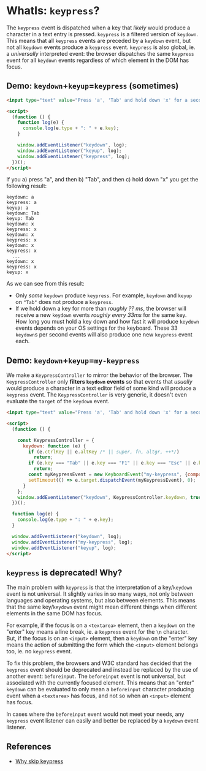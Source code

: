 # WhatIs: `keypress`?

The `keypress` event is dispatched when a key that *likely* would produce a character in a text entry is pressed. `keypress` is a filtered version of `keydown`. This means that all `keypress` events are preceded by a `keydown` event, but not all `keydown` events produce a `keypress` event. `keypress` is also global, ie. a *universally* interpreted event: the browser dispatches the same `keypress` event for all `keydown` events regardless of which element in the DOM has focus.  

## Demo: `keydown`+`keyup`=`keypress` (sometimes)

```html
<input type="text" value="Press 'a', 'Tab' and hold down 'x' for a second." />

<script>
  (function () {
    function log(e) {
      console.log(e.type + ": " + e.key);
    }

    window.addEventListener("keydown", log);
    window.addEventListener("keyup", log);
    window.addEventListener("keypress", log);
  })();
</script>
```                              

If you a) press "a", and then b) "Tab", and then c) hold down "x" you get the following result:

```
keydown: a
keypress: a
keyup: a
keydown: Tab
keyup: Tab
keydown: x
keypress: x
keydown: x
keypress: x
keydown: x
keypress: x
  ...
keydown: x
keypress: x
keyup: x
```

As we can see from this result:
 * Only *some* `keydown` produce `keypress`. For example, `keydown` and `keyup` on `"Tab"` does not produce a `keypress`.
 * If we hold down a key for more than *roughly ?? ms*, the browser will receive a new `keydown` events *roughly every 33ms* for the same key. How long you must hold a key down and how fast it will produce `keydown` events depends on your OS settings for the keyboard. These 33 `keydown`s per second events will also produce one new `keypress` event each.

## Demo: `keydown`+`keyup`=`my-keypress`

We make a `KeypressController` to mirror the behavior of the browser. The `KeypressController` only **filters `keydown` events** so that events that *usually* would produce a character in a text editor field of some kind will produce a `keypress` event. The `KeypressController` is very generic, it doesn't even evaluate the `target` of the `keydown` event.   

```html
<input type="text" value="Press 'a', 'Tab' and hold down 'x' for a second."/>

<script>
  (function () {

    const KeypressController = {
      keydown: function (e) {
        if (e.ctrlKey || e.altKey /* || super, fn, altgr, ++*/)
          return;
        if (e.key === "Tab" || e.key === "F1" || e.key === "Esc" || e.key === "Shift" /* || Home, arrowLeft, ctrl, CapsLock, ++*/)
          return;
        const myKeypressEvent = new KeyboardEvent("my-keypress", {composed: true, bubbles: true, key: e.key});
        setTimeout(() => e.target.dispatchEvent(myKeypressEvent), 0);
      }
    };
    window.addEventListener("keydown", KeypressController.keydown, true);
  })();

  function log(e) {
    console.log(e.type + ": " + e.key);
  }

  window.addEventListener("keydown", log);
  window.addEventListener("my-keypress", log);
  window.addEventListener("keyup", log);
</script>
```

## `keypress` is deprecated! Why?

The main problem with `keypress` is that the interpretation of a key/`keydown` event is not universal. It slightly varies in so many ways, not only between languages and operating systems, but also between elements. This means that the same key/`keydown` event might mean different things when different elements in the same DOM has focus.

For example, if the focus is on a `<textarea>` element, then a `keydown` on the "enter" key means a line break, ie. a `keypress` event for the `\n` character. But, if the focus is on an `<input>` element, then a `keydown` on the "enter" key means the action of submitting the form which the `<input>` element belongs too, ie. no `keypress` event.

To fix this problem, the browsers and W3C standard has decided that the `keypress` event should be deprecated and instead be replaced by the use of another event: `beforeinput`. The `beforeinput` event is not universal, but associated with the currently focused element. This means that an "enter" `keydown` can be evaluated to only mean a `beforeinput` character producing event when a `<textarea>` has focus, and not so when an `<input>` element has focus.

In cases where the `beforeinput` event would not meet your needs, any `keypress` event listener can easily and better be replaced by a `keydown` event listener.  

## References

 * [Why skip keypress](https://www.mutuallyhuman.com/blog/keydown-is-the-only-keyboard-event-we-need/)
